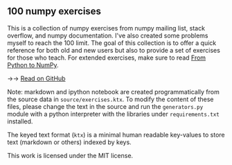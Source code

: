 ## 100 numpy exercises



This is a collection of numpy exercises from numpy mailing list, stack overflow, and numpy documentation. I've also created some problems myself to reach the 100 limit. The goal of this collection is to offer a quick reference for both old and new users but also to provide a set of exercises for those who teach. For extended exercises, make sure to read [From Python to NumPy](http://www.labri.fr/perso/nrougier/from-python-to-numpy/).

→→ [Read on GitHub](100_Numpy_exercises.md)  

Note: markdown and ipython notebook are created programmatically from the source data in `source/exercises.ktx`.
To modify the content of these files, please change the text in the source and run the `generators.py` module with a python
interpreter with the libraries under `requirements.txt` installed.

The keyed text format (`ktx`) is a minimal human readable key-values to store text (markdown or others) indexed by keys. 

This work is licensed under the MIT license.  

